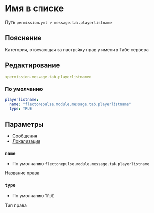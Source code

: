 # Имя в списке
Путь `permission.yml > message.tab.playerlistname`

## Пояснение
Категория, отвечающая за настройку прав у имени в Табе сервера

## Редактирование
```yaml
<permission.message.tab.playerlistname>
```

### По умолчанию
```yaml
playerlistname:
  name: "flectonepulse.module.message.tab.playerlistname"
  type: TRUE
```

## Параметры

- [Сообщения](/ru/message/tab/playerlistname/)
- [Локализация](/ru/localizations/ru_ru/message/tab/playerlistname/)

### `name`
- По умолчанию `flectonepulse.module.message.tab.playerlistname`

Название права

### `type`
- По умолчанию `TRUE`

Тип права

<!--@include: @/ru/parts/permission.md-->

